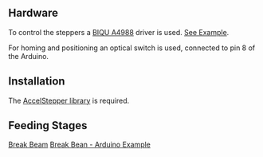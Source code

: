 ## Hardware

To control the steppers a [BIQU A4988](https://www.amazon.com/gp/product/B01FFFYVV8/ref=ppx_yo_dt_b_search_asin_title?ie=UTF8&psc=1) driver is used. [See Example](https://www.makerguides.com/a4988-stepper-motor-driver-arduino-tutorial/).

For homing and positioning an optical switch is used, connected to pin 8 of the Arduino.

## Installation

The [AccelStepper library](https://www.airspayce.com/mikem/arduino/AccelStepper/classAccelStepper.html#a96685e0945b7cf75d5959da679cd911e) is required.

## Feeding Stages

[Break Beam](https://www.adafruit.com/product/2167)
[Break Bean - Arduino Example](https://learn.adafruit.com/ir-breakbeam-sensors/arduino)
